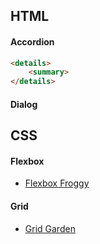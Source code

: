 
## HTML

#### Accordion
```html
<details>
    <summary>
</details> 
```

#### Dialog

## CSS

#### Flexbox
- [Flexbox Froggy](https://flexboxfroggy.com/)


#### Grid
- [Grid Garden](https://cssgridgarden.com/)
